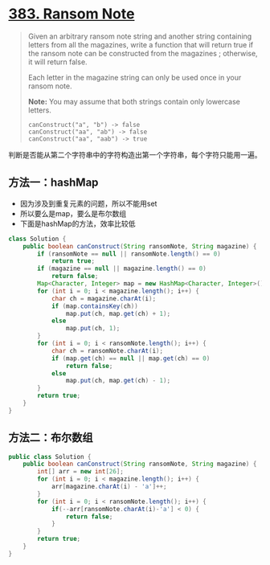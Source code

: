 # [383. Ransom Note][1]

> Given an arbitrary ransom note string and another string containing letters from all the magazines, write a function that will return true if the ransom note can be constructed from the magazines ; otherwise, it will return false.
>
> Each letter in the magazine string can only be used once in your ransom note.
>
> **Note:**
> You may assume that both strings contain only lowercase letters.
>
> ```
> canConstruct("a", "b") -> false
> canConstruct("aa", "ab") -> false
> canConstruct("aa", "aab") -> true
> ```



判断是否能从第二个字符串中的字符构造出第一个字符串，每个字符只能用一遍。



## 方法一：hashMap

* 因为涉及到重复元素的问题，所以不能用set
* 所以要么是map，要么是布尔数组
* 下面是hashMap的方法，效率比较低



```java
class Solution {
    public boolean canConstruct(String ransomNote, String magazine) {
        if (ransomNote == null || ransomNote.length() == 0)
            return true;
        if (magazine == null || magazine.length() == 0)
            return false;
        Map<Character, Integer> map = new HashMap<Character, Integer>();
        for (int i = 0; i < magazine.length(); i++) {
            char ch = magazine.charAt(i);
            if (map.containsKey(ch))
                map.put(ch, map.get(ch) + 1);
            else
                map.put(ch, 1);
        }
        for (int i = 0; i < ransomNote.length(); i++) {
            char ch = ransomNote.charAt(i);
            if (map.get(ch) == null || map.get(ch) == 0)
                return false;
            else
                map.put(ch, map.get(ch) - 1);
        }
        return true;
    }
}
```



## 方法二：布尔数组

```java
public class Solution {
    public boolean canConstruct(String ransomNote, String magazine) {
        int[] arr = new int[26];
        for (int i = 0; i < magazine.length(); i++) {
            arr[magazine.charAt(i) - 'a']++;
        }
        for (int i = 0; i < ransomNote.length(); i++) {
            if(--arr[ransomNote.charAt(i)-'a'] < 0) {
                return false;
            }
        }
        return true;
    }
}
```









[1]: https://leetcode.com/problems/ransom-note/
